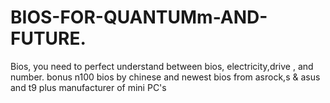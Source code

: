 # BIOS-FOR-QUANTUMm-AND-FUTURE.
Bios, you need to perfect understand between bios, electricity,drive , and number. bonus n100 bios by chinese and newest bios from asrock,s &amp; asus and t9 plus manufacturer of mini PC's
